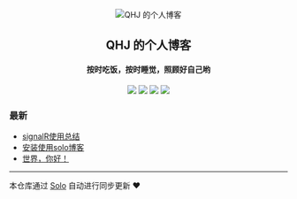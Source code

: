 <p align="center"><img alt="QHJ 的个人博客" src="https://static.b3log.org/images/brand/solo-32.png"></p><h2 align="center">
QHJ 的个人博客
</h2>

<h4 align="center">按时吃饭，按时睡觉，照顾好自己哟</h4>
<p align="center"><a title="QHJ 的个人博客" target="_blank" href="https://github.com/quhuijia/solo-blog"><img src="https://img.shields.io/github/last-commit/quhuijia/solo-blog.svg?style=flat-square&color=FF9900"></a>
<a title="GitHub repo size in bytes" target="_blank" href="https://github.com/quhuijia/solo-blog"><img src="https://img.shields.io/github/repo-size/quhuijia/solo-blog.svg?style=flat-square"></a>
<a title="Solo Version" target="_blank" href="https://github.com/b3log/solo/releases"><img src="https://img.shields.io/badge/solo-3.6.7-f1e05a.svg?style=flat-square&color=blueviolet"></a>
<a title="Hits" target="_blank" href="https://github.com/b3log/hits"><img src="https://hits.b3log.org/quhuijia/solo-blog.svg"></a></p>

### 最新

* [signalR使用总结](https://orzwizard.vip/articles/2019/11/18/1574054180349.html)
* [安装使用solo博客](https://orzwizard.vip/articles/2019/11/18/1574043748049.html)
* [世界，你好！](https://orzwizard.vip/hello-solo)



---

本仓库通过 [Solo](https://github.com/b3log/solo) 自动进行同步更新 ❤️ 